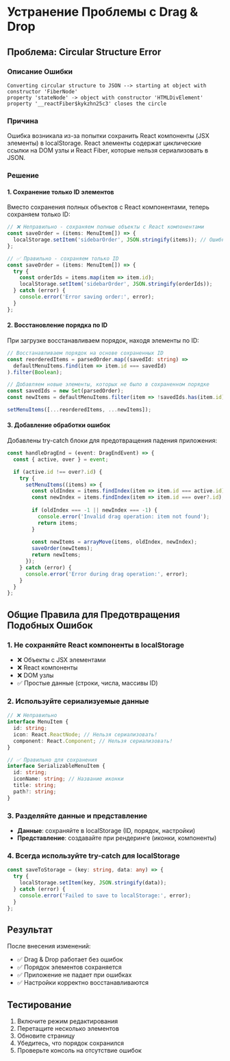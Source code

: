 # Устранение Проблемы с Drag & Drop

## Проблема: Circular Structure Error

### Описание Ошибки
```
Converting circular structure to JSON --> starting at object with constructor 'FiberNode'
property 'stateNode' -> object with constructor 'HTMLDivElement'
property '__reactFiber$kykzhn25c3' closes the circle
```

### Причина
Ошибка возникала из-за попытки сохранить React компоненты (JSX элементы) в localStorage. React элементы содержат циклические ссылки на DOM узлы и React Fiber, которые нельзя сериализовать в JSON.

### Решение

#### 1. Сохранение только ID элементов
Вместо сохранения полных объектов с React компонентами, теперь сохраняем только ID:

```typescript
// ❌ Неправильно - сохраняем полные объекты с React компонентами
const saveOrder = (items: MenuItem[]) => {
  localStorage.setItem('sidebarOrder', JSON.stringify(items)); // Ошибка!
};

// ✅ Правильно - сохраняем только ID
const saveOrder = (items: MenuItem[]) => {
  try {
    const orderIds = items.map(item => item.id);
    localStorage.setItem('sidebarOrder', JSON.stringify(orderIds));
  } catch (error) {
    console.error('Error saving order:', error);
  }
};
```

#### 2. Восстановление порядка по ID
При загрузке восстанавливаем порядок, находя элементы по ID:

```typescript
// Восстанавливаем порядок на основе сохраненных ID
const reorderedItems = parsedOrder.map((savedId: string) => 
  defaultMenuItems.find(item => item.id === savedId)
).filter(Boolean);

// Добавляем новые элементы, которых не было в сохраненном порядке
const savedIds = new Set(parsedOrder);
const newItems = defaultMenuItems.filter(item => !savedIds.has(item.id));

setMenuItems([...reorderedItems, ...newItems]);
```

#### 3. Добавление обработки ошибок
Добавлены try-catch блоки для предотвращения падения приложения:

```typescript
const handleDragEnd = (event: DragEndEvent) => {
  const { active, over } = event;

  if (active.id !== over?.id) {
    try {
      setMenuItems((items) => {
        const oldIndex = items.findIndex(item => item.id === active.id);
        const newIndex = items.findIndex(item => item.id === over?.id);
        
        if (oldIndex === -1 || newIndex === -1) {
          console.error('Invalid drag operation: item not found');
          return items;
        }
        
        const newItems = arrayMove(items, oldIndex, newIndex);
        saveOrder(newItems);
        return newItems;
      });
    } catch (error) {
      console.error('Error during drag operation:', error);
    }
  }
};
```

## Общие Правила для Предотвращения Подобных Ошибок

### 1. Не сохраняйте React компоненты в localStorage
- ❌ Объекты с JSX элементами
- ❌ React компоненты
- ❌ DOM узлы
- ✅ Простые данные (строки, числа, массивы ID)

### 2. Используйте сериализуемые данные
```typescript
// ❌ Неправильно
interface MenuItem {
  id: string;
  icon: React.ReactNode; // Нельзя сериализовать!
  component: React.Component; // Нельзя сериализовать!
}

// ✅ Правильно для сохранения
interface SerializableMenuItem {
  id: string;
  iconName: string; // Название иконки
  title: string;
  path?: string;
}
```

### 3. Разделяйте данные и представление
- **Данные**: сохраняйте в localStorage (ID, порядок, настройки)
- **Представление**: создавайте при рендеринге (иконки, компоненты)

### 4. Всегда используйте try-catch для localStorage
```typescript
const saveToStorage = (key: string, data: any) => {
  try {
    localStorage.setItem(key, JSON.stringify(data));
  } catch (error) {
    console.error('Failed to save to localStorage:', error);
  }
};
```

## Результат
После внесения изменений:
- ✅ Drag & Drop работает без ошибок
- ✅ Порядок элементов сохраняется
- ✅ Приложение не падает при ошибках
- ✅ Настройки корректно восстанавливаются

## Тестирование
1. Включите режим редактирования
2. Перетащите несколько элементов
3. Обновите страницу
4. Убедитесь, что порядок сохранился
5. Проверьте консоль на отсутствие ошибок 